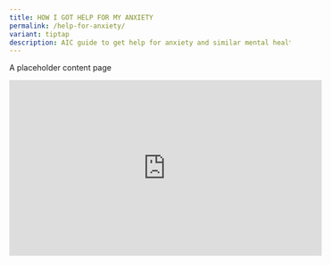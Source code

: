```yaml
---
title: HOW I GOT HELP FOR MY ANXIETY
permalink: /help-for-anxiety/
variant: tiptap
description: AIC guide to get help for anxiety and similar mental health conditions.
---
```

<p>A placeholder content page</p>
<div class="iframe-wrapper">
<iframe height="315" width="560" allowfullscreen="true" frameborder="0" src="https://www.youtube.com/embed/gyuP7Q1fk9g?si=B7HU5wrtwu4bbkZl"></iframe>
</div>
<p></p>